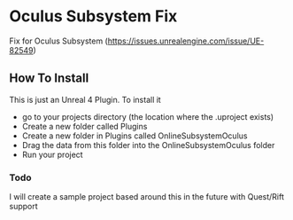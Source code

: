 # Oculus Subsystem Fix
Fix for Oculus Subsystem (https://issues.unrealengine.com/issue/UE-82549)

## How To Install
This is just an Unreal 4 Plugin. To install it
 - go to your projects directory (the location where the .uproject exists)
 - Create a new folder called Plugins
 - Create a new folder in Plugins called OnlineSubsystemOculus
 - Drag the data from this folder into the OnlineSubsystemOculus folder
 - Run your project
 
### Todo
I will create a sample project based around this in the future with Quest/Rift support
